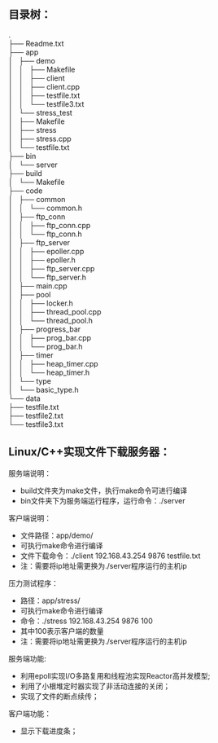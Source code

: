 ## 目录树：  
.  
├── Readme.txt  
├── app  
│   ├── demo  
│   │   ├── Makefile  
│   │   ├── client  
│   │   ├── client.cpp  
│   │   ├── testfile.txt  
│   │   └── testfile3.txt  
│   └── stress_test  
│       ├── Makefile  
│       ├── stress  
│       ├── stress.cpp  
│       └── testfile.txt  
├── bin  
│   └── server  
├── build  
│   └── Makefile  
├── code  
│   ├── common  
│   │   └── common.h  
│   ├── ftp_conn  
│   │   ├── ftp_conn.cpp  
│   │   └── ftp_conn.h  
│   ├── ftp_server  
│   │   ├── epoller.cpp  
│   │   ├── epoller.h  
│   │   ├── ftp_server.cpp  
│   │   └── ftp_server.h  
│   ├── main.cpp  
│   ├── pool  
│   │   ├── locker.h  
│   │   ├── thread_pool.cpp  
│   │   └── thread_pool.h  
│   ├── progress_bar  
│   │   ├── prog_bar.cpp  
│   │   └── prog_bar.h  
│   ├── timer  
│   │   ├── heap_timer.cpp  
│   │   └── heap_timer.h  
│   └── type  
│       └── basic_type.h  
└── data  
    ├── testfile.txt  
    ├── testfile2.txt  
    └── testfile3.txt  
  
  
## Linux/C++实现文件下载服务器：  
  
服务端说明：  
*    build文件夹为make文件，执行make命令可进行编译  
*    bin文件夹下为服务端运行程序，运行命令：./server  
  
客户端说明：  
*    文件路径：app/demo/  
*    可执行make命令进行编译  
*    文件下载命令：./client 192.168.43.254 9876 testfile.txt  
*    注：需要将ip地址需更换为./server程序运行的主机ip  

压力测试程序：  
*    路径：app/stress/  
*    可执行make命令进行编译  
*    命令：./stress 192.168.43.254 9876 100  
*    其中100表示客户端的数量  
*    注：需要将ip地址需更换为./server程序运行的主机ip  

服务端功能:  
 *   利用epoll实现I/O多路复用和线程池实现Reactor高并发模型;  
 *   利用了小根堆定时器实现了非活动连接的关闭；
 *   实现了文件的断点续传；
    
客户端功能：  
*    显示下载进度条；
